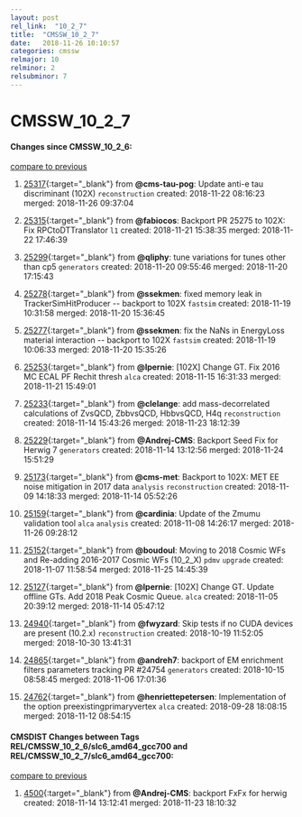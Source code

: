 ```yaml
---
layout: post
rel_link:  "10_2_7"
title:  "CMSSW_10_2_7"
date:   2018-11-26 10:10:57
categories: cmssw
relmajor: 10
relminor: 2
relsubminor: 7
---
```


# CMSSW_10_2_7
#### Changes since CMSSW_10_2_6:
[compare to previous](https://github.com/cms-sw/cmssw/compare/CMSSW_10_2_6...CMSSW_10_2_7)



1. [25317](http://github.com/cms-sw/cmssw/pull/25317){:target="_blank"}  from **@cms-tau-pog**: Update anti-e tau discriminant (102X) `reconstruction`  created: 2018-11-22 08:16:23 merged: 2018-11-26 09:37:04



2. [25315](http://github.com/cms-sw/cmssw/pull/25315){:target="_blank"}  from **@fabiocos**: Backport PR 25275 to 102X: Fix RPCtoDTTranslator `l1`  created: 2018-11-21 15:38:35 merged: 2018-11-22 17:46:39



3. [25299](http://github.com/cms-sw/cmssw/pull/25299){:target="_blank"}  from **@qliphy**: tune variations for tunes other than cp5 `generators`  created: 2018-11-20 09:55:46 merged: 2018-11-20 17:15:43



4. [25278](http://github.com/cms-sw/cmssw/pull/25278){:target="_blank"}  from **@ssekmen**: fixed memory leak in TrackerSimHitProducer -- backport to 102X `fastsim`  created: 2018-11-19 10:31:58 merged: 2018-11-20 15:36:45



5. [25277](http://github.com/cms-sw/cmssw/pull/25277){:target="_blank"}  from **@ssekmen**: fix the NaNs in EnergyLoss material interaction -- backport to 102X `fastsim`  created: 2018-11-19 10:06:33 merged: 2018-11-20 15:35:26



6. [25253](http://github.com/cms-sw/cmssw/pull/25253){:target="_blank"}  from **@lpernie**: [102X] Change GT. Fix 2016 MC ECAL PF Rechit thresh `alca`  created: 2018-11-15 16:31:33 merged: 2018-11-21 15:49:01



7. [25233](http://github.com/cms-sw/cmssw/pull/25233){:target="_blank"}  from **@clelange**: add mass-decorrelated calculations of ZvsQCD, ZbbvsQCD, HbbvsQCD, H4q `reconstruction`  created: 2018-11-14 15:43:26 merged: 2018-11-23 18:12:39



8. [25229](http://github.com/cms-sw/cmssw/pull/25229){:target="_blank"}  from **@Andrej-CMS**: Backport Seed Fix for Herwig 7 `generators`  created: 2018-11-14 13:12:56 merged: 2018-11-24 15:51:29



9. [25173](http://github.com/cms-sw/cmssw/pull/25173){:target="_blank"}  from **@cms-met**: Backport to 102X: MET EE noise mitigation in 2017 data `analysis`  `reconstruction`  created: 2018-11-09 14:18:33 merged: 2018-11-14 05:52:26



10. [25159](http://github.com/cms-sw/cmssw/pull/25159){:target="_blank"}  from **@cardinia**: Update of the Zmumu validation tool `alca`  `analysis`  created: 2018-11-08 14:26:17 merged: 2018-11-26 09:28:12



11. [25152](http://github.com/cms-sw/cmssw/pull/25152){:target="_blank"}  from **@boudoul**: Moving to 2018 Cosmic WFs and Re-adding 2016-2017 Cosmic WFs (10_2_X) `pdmv`  `upgrade`  created: 2018-11-07 11:58:54 merged: 2018-11-25 14:45:39



12. [25127](http://github.com/cms-sw/cmssw/pull/25127){:target="_blank"}  from **@lpernie**: [102X] Change GT. Update offline GTs. Add 2018 Peak Cosmic Queue. `alca`  created: 2018-11-05 20:39:12 merged: 2018-11-14 05:47:12



13. [24940](http://github.com/cms-sw/cmssw/pull/24940){:target="_blank"}  from **@fwyzard**: Skip tests if no CUDA devices are present (10.2.x) `reconstruction`  created: 2018-10-19 11:52:05 merged: 2018-10-30 13:41:31



14. [24865](http://github.com/cms-sw/cmssw/pull/24865){:target="_blank"}  from **@andreh7**: backport of EM enrichment filters parameters tracking PR #24754 `generators`  created: 2018-10-15 08:58:45 merged: 2018-11-06 17:01:36



15. [24762](http://github.com/cms-sw/cmssw/pull/24762){:target="_blank"}  from **@henriettepetersen**: Implementation of the option preexistingprimaryvertex `alca`  created: 2018-09-28 18:08:15 merged: 2018-11-12 08:54:15



#### CMSDIST Changes between Tags REL/CMSSW_10_2_6/slc6_amd64_gcc700 and REL/CMSSW_10_2_7/slc6_amd64_gcc700:
[compare to previous](https://github.com/cms-sw/cmsdist/compare/REL/CMSSW_10_2_6/slc6_amd64_gcc700...REL/CMSSW_10_2_7/slc6_amd64_gcc700)



1. [4500](http://github.com/cms-sw/cmsdist/pull/4500){:target="_blank"}  from **@Andrej-CMS**: backport FxFx for herwig created: 2018-11-14 13:12:41 merged: 2018-11-23 18:10:32
